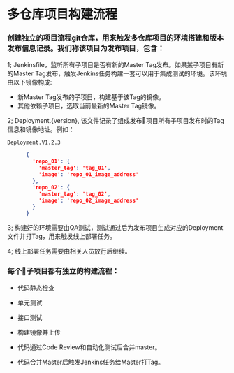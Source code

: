 # 多仓库项目构建流程

### 创建独立的项目流程git仓库，用来触发多仓库项目的环境搭建和版本发布信息记录。我们称该项目为发布项目，包含：

1; Jenkinsfile，监听所有子项目是否有新的Master Tag发布。如果某子项目有新的Master Tag发布，触发Jenkins任务构建一套可以用于集成测试的环境。该环境由以下镜像构成:

* 新Master Tag发布的子项目，构建基于该Tag的镜像。
* 其他依赖子项目，选取当前最新的Master Tag镜像。

2; Deployment.{version}, 该文件记录了组成发布项目所有子项目发布时的Tag信息和镜像地址。例如：

    Deployment.V1.2.3

```json
      {
        'repo_01': {
          'master_tag': 'tag_01',
          'image': 'repo_01_image_address'
        },
        'repo_02': {
          'master_tag': 'tag_02',
          'image': 'repo_02_image_address'
        }
      }
```

3; 构建好的环境需要由QA测试，测试通过后为发布项目生成对应的Deployment文件并打Tag，用来触发线上部署任务。

4; 线上部署任务需要由相关人员放行后继续。

### 每个子项目都有独立的构建流程：

* 代码静态检查
* 单元测试
* 接口测试
* 构建镜像并上传

* 代码通过Code Review和自动化测试后合并master。
* 代码合并Master后触发Jenkins任务给Master打Tag。
